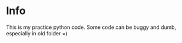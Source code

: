 # Info

This is my practice python code. Some code can be buggy and dumb, especially in old folder =)